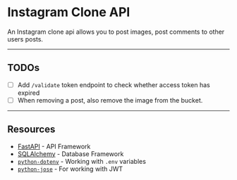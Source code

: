 # Instagram Clone API

An Instagram clone api allows you to post images, post comments to other users posts.

---

## TODOs

- [ ] Add `/validate` token endpoint to check whether access token has expired
- [ ] When removing a post, also remove the image from the bucket.

---

## Resources

- [FastAPI](https://fastapi.tiangolo.com/)  - API Framework
- [SQLAlchemy](https://www.sqlalchemy.org/) - Database Framework
- [`python-dotenv`](https://github.com/theskumar/python-dotenv) - Working with `.env` variables
- [`python-jose`](https://python-jose.readthedocs.io/en/latest/) - For working with JWT
